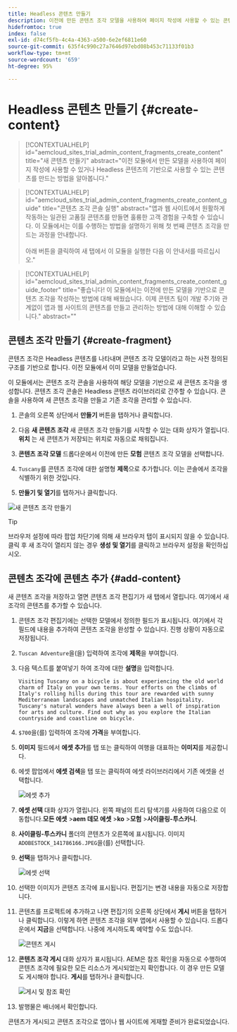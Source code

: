```yaml
---
title: Headless 콘텐츠 만들기
description: 이전에 만든 콘텐츠 조각 모델을 사용하여 페이지 작성에 사용할 수 있는 콘텐츠를 만들거나 Headless 콘텐츠의 기반으로 사용할 수 있습니다.
hidefromtoc: true
index: false
exl-id: d74cf5fb-4c4a-4363-a500-6e2ef6811e60
source-git-commit: 635f4c990c27a7646d97ebd08b453c71133f01b3
workflow-type: tm+mt
source-wordcount: '659'
ht-degree: 95%

---
```



# Headless 콘텐츠 만들기 {#create-content}

>[!CONTEXTUALHELP]
>id="aemcloud_sites_trial_admin_content_fragments_create_content"
>title="새 콘텐츠 만들기"
>abstract="이전 모듈에서 만든 모델을 사용하여 페이지 작성에 사용할 수 있거나 Headless 콘텐츠의 기반으로 사용할 수 있는 콘텐츠를 만드는 방법을 알아봅니다."

>[!CONTEXTUALHELP]
>id="aemcloud_sites_trial_admin_content_fragments_create_content_guide"
>title="콘텐츠 조각 콘솔 실행"
>abstract="앱과 웹 사이트에서 원활하게 작동하는 일관된 고품질 콘텐츠를 만들면 훌륭한 고객 경험을 구축할 수 있습니다. 이 모듈에서는 이를 수행하는 방법을 설명하기 위해 첫 번째 콘텐츠 조각을 만드는 과정을 안내합니다.<br><br>아래 버튼을 클릭하여 새 탭에서 이 모듈을 실행한 다음 이 안내서를 따르십시오."

>[!CONTEXTUALHELP]
>id="aemcloud_sites_trial_admin_content_fragments_create_content_guide_footer"
>title="좋습니다! 이 모듈에서는 이전에 만든 모델을 기반으로 콘텐츠 조각을 작성하는 방법에 대해 배웠습니다. 이제 콘텐츠 팀이 개발 주기와 관계없이 앱과 웹 사이트의 콘텐츠를 만들고 관리하는 방법에 대해 이해할 수 있습니다."
>abstract=""

## 콘텐츠 조각 만들기 {#create-fragment}

콘텐츠 조각은 Headless 콘텐츠를 나타내며 콘텐츠 조각 모델이라고 하는 사전 정의된 구조를 기반으로 합니다. 이전 모듈에서 이미 모델을 만들었습니다.

이 모듈에서는 콘텐츠 조각 콘솔을 사용하여 해당 모델을 기반으로 새 콘텐츠 조각을 생성합니다. 콘텐츠 조각 콘솔은 Headless 콘텐츠 라이브러리로 간주할 수 있습니다. 콘솔을 사용하여 새 콘텐츠 조각을 만들고 기존 조각을 관리할 수 있습니다.

1. 콘솔의 오른쪽 상단에서 **만들기** 버튼을 탭하거나 클릭합니다.

1. 다음 **새 콘텐츠 조각** 새 콘텐츠 조각 만들기를 시작할 수 있는 대화 상자가 열립니다. **위치** 는 새 콘텐츠가 저장되는 위치로 자동으로 채워집니다.

1. **콘텐츠 조각 모델** 드롭다운에서 이전에 만든 **모험** 콘텐츠 조각 모델을 선택합니다.

1. `Tuscany`를 콘텐츠 조각에 대한 설명형 **제목**&#x200B;으로 추가합니다. 이는 콘솔에서 조각을 식별하기 위한 것입니다.

1. **만들기 및 열기**&#x200B;를 탭하거나 클릭합니다.

![새 콘텐츠 조각 만들기](assets/do-not-localize/create-content.png)

>[!TIP]
>
>브라우저 설정에 따라 팝업 차단기에 의해 새 브라우저 탭이 표시되지 않을 수 있습니다. 클릭 후 새 조각이 열리지 않는 경우 **생성 및 열기**&#x200B;를 클릭하고 브라우저 설정을 확인하십시오.

## 콘텐츠 조각에 콘텐츠 추가 {#add-content}

새 콘텐츠 조각을 저장하고 열면 콘텐츠 조각 편집기가 새 탭에서 열립니다. 여기에서 새 조각의 콘텐츠를 추가할 수 있습니다.

1. 콘텐츠 조각 편집기에는 선택한 모델에서 정의한 필드가 표시됩니다. 여기에서 각 필드에 내용을 추가하여 콘텐츠 조각을 완성할 수 있습니다. 진행 상황이 자동으로 저장됩니다.

1. `Tuscan Adventure`을(을) 입력하여 조각에 **제목**&#x200B;을 부여합니다.

1. 다음 텍스트를 붙여넣기 하여 조각에 대한 **설명**&#x200B;을 입력합니다.

   ```text
   Visiting Tuscany on a bicycle is about experiencing the old world charm of Italy on your own terms. Your efforts on the climbs of Italy's rolling hills during this tour are rewarded with sunny Mediterranean landscapes and unmatched Italian hospitality. Tuscany's natural wonders have always been a well of inspiration for arts and culture. Find out why as you explore the Italian countryside and coastline on bicycle.
   ```

1. `$700`을(를) 입력하여 조각에 **가격**&#x200B;을 부여합니다.

1. **이미지** 필드에서 **에셋 추가**&#x200B;를 탭 또는 클릭하여 여행을 대표하는 **이미지**&#x200B;를 제공합니다.

1. 에셋 팝업에서 **에셋 검색**&#x200B;을 탭 또는 클릭하여 에셋 라이브러리에서 기존 에셋을 선택합니다.

   ![에셋 추가](assets/do-not-localize/add-asset.png)

1. **에셋 선택** 대화 상자가 열립니다. 왼쪽 패널의 트리 탐색기를 사용하여 다음으로 이동합니다.**모든 에셋** >**aem 데모 에셋** >**ko** >**모험** >**사이클링-투스카니**.

1. **사이클링-투스카니** 폴더의 콘텐츠가 오른쪽에 표시됩니다. 이미지 `ADOBESTOCK_141786166.JPEG`을(를) 선택합니다.

1. **선택**&#x200B;을 탭하거나 클릭합니다.

   ![에셋 선택](assets/do-not-localize/select-asset.png)

1. 선택한 이미지가 콘텐츠 조각에 표시됩니다. 편집기는 변경 내용을 자동으로 저장합니다.

1. 콘텐츠를 프로젝트에 추가하고 나면 편집기의 오른쪽 상단에서 **게시** 버튼을 탭하거나 클릭합니다. 이렇게 하면 콘텐츠 조각을 외부 앱에서 사용할 수 있습니다. 드롭다운에서 **지금**&#x200B;을 선택합니다. 나중에 게시하도록 예약할 수도 있습니다.

   ![콘텐츠 게시](assets/do-not-localize/publish.png)

1. **콘텐츠 조각 게시** 대화 상자가 표시됩니다. AEM은 참조 확인을 자동으로 수행하여 콘텐츠 조각에 필요한 모든 리소스가 게시되었는지 확인합니다. 이 경우 만든 모델도 게시해야 합니다. **게시**&#x200B;를 탭하거나 클릭합니다.

   ![게시 및 참조 확인](assets/do-not-localize/publish-confirm.png)

1. 발행물은 배너에서 확인합니다.

콘텐츠가 게시되고 콘텐츠 조각으로 앱이나 웹 사이트에 게재할 준비가 완료되었습니다.
